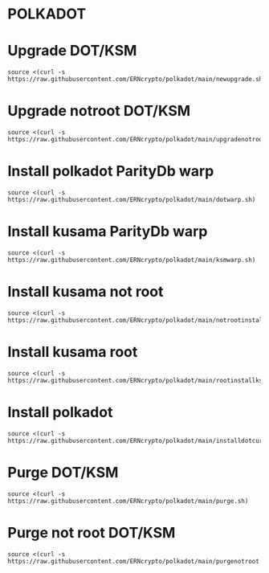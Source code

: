 # POLKADOT
# Upgrade DOT/KSM
    source <(curl -s https://raw.githubusercontent.com/ERNcrypto/polkadot/main/newupgrade.sh)
# Upgrade notroot DOT/KSM
    source <(curl -s https://raw.githubusercontent.com/ERNcrypto/polkadot/main/upgradenotroot.sh)
# Install polkadot ParityDb warp
    source <(curl -s https://raw.githubusercontent.com/ERNcrypto/polkadot/main/dotwarp.sh)
# Install kusama ParityDb warp
    source <(curl -s https://raw.githubusercontent.com/ERNcrypto/polkadot/main/ksmwarp.sh)
# Install kusama not root
    source <(curl -s https://raw.githubusercontent.com/ERNcrypto/polkadot/main/notrootinstallksm.sh)
# Install kusama root
    source <(curl -s https://raw.githubusercontent.com/ERNcrypto/polkadot/main/rootinstallksm.sh)
# Install polkadot 
    source <(curl -s https://raw.githubusercontent.com/ERNcrypto/polkadot/main/installdotcurl.sh)
# Purge DOT/KSM
    source <(curl -s https://raw.githubusercontent.com/ERNcrypto/polkadot/main/purge.sh)
# Purge not root DOT/KSM
    source <(curl -s https://raw.githubusercontent.com/ERNcrypto/polkadot/main/purgenotroot.sh)

